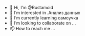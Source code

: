 - 👋 Hi, I’m @Rustamoid
- 👀 I’m interested in .Анализ данных
- 🌱 I’m currently learning самоучка
- 💞️ I’m looking to collaborate on ...
- 📫 How to reach me ...

<!---
Rustamoid/Rustamoid is a ✨ special ✨ repository because its `README.md` (this file) appears on your GitHub profile.
You can click the Preview link to take a look at your changes.
--->
